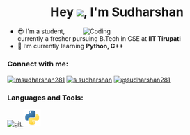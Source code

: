 <h1 align="center">Hey <img src="https://github.com/TheDudeThatCode/TheDudeThatCode/blob/master/Assets/Hi.gif" width="29px">, I'm Sudharshan</h1>
<img align="right" alt="Coding" width="330" src="https://raw.githubusercontent.com/TheDudeThatCode/TheDudeThatCode/master/Assets/Developer.gif">

- 😎 I'm a student, currently a fresher pursuing B.Tech in CSE at **IIT Tirupati**
- 🌱 I’m currently learning **Python, C++**

<h3 align="left">Connect with me:</h3>
<p align="left">
<a href="https://twitter.com/imsudharshan281" target="blank"><img align="center" src="https://raw.githubusercontent.com/rahuldkjain/github-profile-readme-generator/master/src/images/icons/Social/twitter.svg" alt="imsudharshan281" height="30" width="40" /></a>
<a href="https://www.linkedin.com/in/s-sudharshan-b55179230/" target="blank"><img align="center" src="https://raw.githubusercontent.com/rahuldkjain/github-profile-readme-generator/master/src/images/icons/Social/linked-in-alt.svg" alt="s sudharshan" height="30" width="40" /></a>
<a href="https://www.hackerrank.com/sudharshan281" target="blank"><img align="center" src="https://raw.githubusercontent.com/rahuldkjain/github-profile-readme-generator/master/src/images/icons/Social/hackerrank.svg" alt="@sudharshan281" height="30" width="40" /></a>
</p>

<h3 align="left">Languages and Tools:</h3>
<p align="left"> <a href="https://git-scm.com/" target="_blank" rel="noreferrer"> <img src="https://www.vectorlogo.zone/logos/git-scm/git-scm-icon.svg" alt="git" width="40" height="40"/> </a> <a href="https://www.python.org" target="_blank" rel="noreferrer"> <img src="https://raw.githubusercontent.com/devicons/devicon/master/icons/python/python-original.svg" alt="python" width="40" height="40"/> </a> </p>
